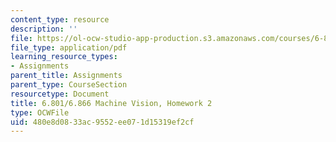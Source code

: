 ```yaml
---
content_type: resource
description: ''
file: https://ol-ocw-studio-app-production.s3.amazonaws.com/courses/6-801-machine-vision-fall-2020/480e8d0833ac9552ee071d15319ef2cf_MIT6_801F20_hw2.pdf
file_type: application/pdf
learning_resource_types:
- Assignments
parent_title: Assignments
parent_type: CourseSection
resourcetype: Document
title: 6.801/6.866 Machine Vision, Homework 2
type: OCWFile
uid: 480e8d08-33ac-9552-ee07-1d15319ef2cf
---
```

